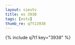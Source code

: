 ```yaml
--- 
layout: sieutv
title: es 3938
tags: [estv]
thumb_re: q7t13938
---
```

{% include q7t1 key="3938" %} 

